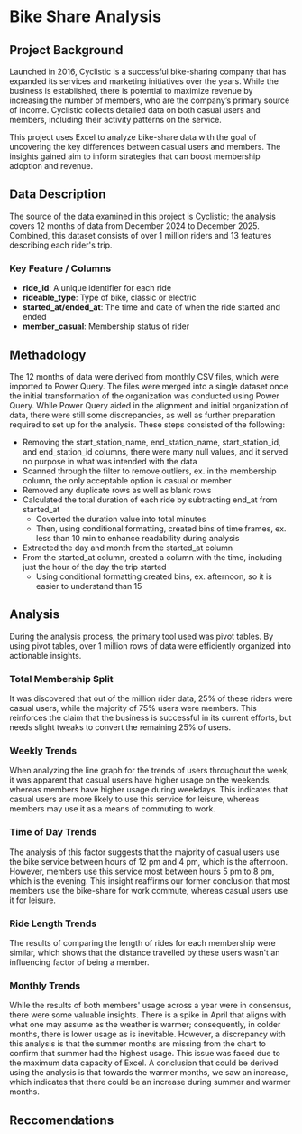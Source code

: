# Bike Share Analysis 

## Project Background
Launched in 2016, Cyclistic is a successful bike-sharing company that has expanded its services and marketing initiatives over the years. While the business is established, there is potential to maximize revenue by increasing the number of members, who are the company’s primary source of income. Cyclistic collects detailed data on both casual users and members, including their activity patterns on the service.

This project uses Excel to analyze bike-share data with the goal of uncovering the key differences between casual users and members. The insights gained aim to inform strategies that can boost membership adoption and revenue. 

## Data Description 

The source of the data examined in this project is Cyclistic; the analysis covers 12 months of data from December 2024 to December 2025. Combined, this dataset consists of over 1 million riders and 13 features describing each rider's trip. 

### Key Feature / Columns
- **ride_id**: A unique identifier for each ride
- **rideable_type**: Type of bike, classic or electric
- **started_at/ended_at**: The time and date of when the ride started and ended
- **member_casual**: Membership status of rider

## Methadology 
The 12 months of data were derived from monthly CSV files, which were imported to Power Query. The files were merged into a single dataset once the initial transformation of the organization was conducted using Power Query. While Power Query aided in the alignment and initial organization of data, there were still some discrepancies, as well as further preparation required to set up for the analysis. These steps consisted of the following:

- Removing the start_station_name, end_station_name, start_station_id, and end_station_id columns, there were many null values, and it served no purpose in what was intended with the data
- Scanned through the filter to remove outliers, ex. in the membership column, the only acceptable option is casual or member
- Removed any duplicate rows as well as blank rows
- Calculated the total duration of each ride by subtracting end_at from started_at
  - Coverted the duration value into total minutes
  - Then, using conditional formatting, created bins of time frames, ex. less than 10 min to enhance readability during analysis
- Extracted the day and month from the started_at column
- From the started_at column, created a column with the time, including just the hour of the day the trip started
  - Using conditional formatting created bins, ex. afternoon, so it is easier to understand than 15

## Analysis
During the analysis process, the primary tool used was pivot tables. By using pivot tables, over 1 million rows of data were efficiently organized into actionable insights. 

### Total Membership Split 
It was discovered that out of the million rider data, 25% of these riders were casual users, while the majority of 75% users were members. This reinforces the claim that the business is successful in its current efforts, but needs slight tweaks to convert the remaining 25% of users. 

### Weekly Trends 
When analyzing the line graph for the trends of users throughout the week, it was apparent that casual users have higher usage on the weekends, whereas members have higher usage during weekdays. This indicates that casual users are more likely to use this service for leisure, whereas members may use it as a means of commuting to work.

### Time of Day Trends
The analysis of this factor suggests that the majority of casual users use the bike service between hours of 12 pm and 4 pm, which is the afternoon. However, members use this service most between hours 5 pm to 8 pm, which is the evening. This insight reaffirms our former conclusion that most members use the bike-share for work commute, whereas casual users use it for leisure. 

### Ride Length Trends
The results of comparing the length of rides for each membership were similar, which shows that the distance travelled by these users wasn't an influencing factor of being a member. 

### Monthly Trends
While the results of both members' usage across a year were in consensus, there were some valuable insights. There is a spike in April that aligns with what one may assume as the weather is warmer; consequently, in colder months, there is lower usage as is inevitable. However, a discrepancy with this analysis is that the summer months are missing from the chart to confirm that summer had the highest usage. This issue was faced due to the maximum data capacity of Excel. A conclusion that could be derived using the analysis is that towards the warmer months, we saw an increase, which indicates that there could be an increase during summer and warmer months. 
 
## Reccomendations 
